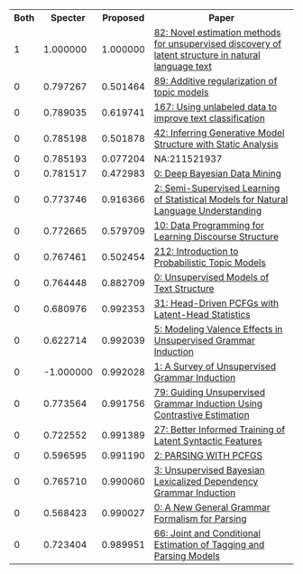<html><table><tr>
<th>Both</th>
<th>Specter</th>
<th>Proposed</th>
<th>Paper</th>
</tr>
<tr>
<td>1</td>
<td>1.000000</td>
<td>1.000000</td>
<td><a href="https://www.semanticscholar.org/paper/6fa38ef70e64f592ca67d0c4e35abda72996a613">82: Novel estimation methods for unsupervised discovery of latent structure in natural language text</a></td>
</tr>
<tr>
<td>0</td>
<td>0.797267</td>
<td>0.501464</td>
<td><a href="https://www.semanticscholar.org/paper/36b7ca9c9bde8d475bda2fe892b5153812133521">89: Additive regularization of topic models</a></td>
</tr>
<tr>
<td>0</td>
<td>0.789035</td>
<td>0.619741</td>
<td><a href="https://www.semanticscholar.org/paper/50c56af1eb05cfb6ec81e84a6924fb46cb202747">167: Using unlabeled data to improve text classification</a></td>
</tr>
<tr>
<td>0</td>
<td>0.785198</td>
<td>0.501878</td>
<td><a href="https://www.semanticscholar.org/paper/34e30aaf0dd80b3f630a3d9fab1db4eb6a15a593">42: Inferring Generative Model Structure with Static Analysis</a></td>
</tr>
<tr>
<td>0</td>
<td>0.785193</td>
<td>0.077204</td>
<td>NA:211521937</td>
</tr>
<tr>
<td>0</td>
<td>0.781517</td>
<td>0.472983</td>
<td><a href="https://www.semanticscholar.org/paper/3b29de3c766e1eaa07eae27f85f1dedaaeaad472">0: Deep Bayesian Data Mining</a></td>
</tr>
<tr>
<td>0</td>
<td>0.773746</td>
<td>0.916366</td>
<td><a href="https://www.semanticscholar.org/paper/0f4c962d74c7fc42739babfe3ec7dd21fa93e4e0">2: Semi-Supervised Learning of Statistical Models for Natural Language Understanding</a></td>
</tr>
<tr>
<td>0</td>
<td>0.772665</td>
<td>0.579709</td>
<td><a href="https://www.semanticscholar.org/paper/d023dfeff95bd0a50e611b18f09f863232ae8b2d">10: Data Programming for Learning Discourse Structure</a></td>
</tr>
<tr>
<td>0</td>
<td>0.767461</td>
<td>0.502454</td>
<td><a href="https://www.semanticscholar.org/paper/5f1038ad42ed8a4428e395c96d57f83d201ef3b3">212: Introduction to Probabilistic Topic Models</a></td>
</tr>
<tr>
<td>0</td>
<td>0.764448</td>
<td>0.882709</td>
<td><a href="https://www.semanticscholar.org/paper/0e193ca285062fc348baf0abb039848687b7757d">0: Unsupervised Models of Text Structure</a></td>
</tr>
<tr>
<td>0</td>
<td>0.680976</td>
<td>0.992353</td>
<td><a href="https://www.semanticscholar.org/paper/74da82a7575550581fd0b4aba7caa3031037b69e">31: Head-Driven PCFGs with Latent-Head Statistics</a></td>
</tr>
<tr>
<td>0</td>
<td>0.622714</td>
<td>0.992039</td>
<td><a href="https://www.semanticscholar.org/paper/b59a2d12b44818030f53714c86bdd02e69577cdb">5: Modeling Valence Effects in Unsupervised Grammar Induction</a></td>
</tr>
<tr>
<td>0</td>
<td>-1.000000</td>
<td>0.992028</td>
<td><a href="https://www.semanticscholar.org/paper/299880a08e27fd213150bfb9691099e127644a03">1: A Survey of Unsupervised Grammar Induction</a></td>
</tr>
<tr>
<td>0</td>
<td>0.773564</td>
<td>0.991756</td>
<td><a href="https://www.semanticscholar.org/paper/8f4dafaa68ea4bc702e1f13cdb932e566236b0c0">79: Guiding Unsupervised Grammar Induction Using Contrastive Estimation</a></td>
</tr>
<tr>
<td>0</td>
<td>0.722552</td>
<td>0.991389</td>
<td><a href="https://www.semanticscholar.org/paper/519e7bbfbb3b0ab3eb8de94c21ea6e6da0eb48d1">27: Better Informed Training of Latent Syntactic Features</a></td>
</tr>
<tr>
<td>0</td>
<td>0.596595</td>
<td>0.991190</td>
<td><a href="https://www.semanticscholar.org/paper/dceab3f0c43e46085a1889e583c2a975a419bce5">2: PARSING WITH PCFGS</a></td>
</tr>
<tr>
<td>0</td>
<td>0.765710</td>
<td>0.990060</td>
<td><a href="https://www.semanticscholar.org/paper/414dec8b2ab3ccbbdf0ffd1171cb2bedc2e1202b">3: Unsupervised Bayesian Lexicalized Dependency Grammar Induction</a></td>
</tr>
<tr>
<td>0</td>
<td>0.568423</td>
<td>0.990027</td>
<td><a href="https://www.semanticscholar.org/paper/0ef4021c093ebde331caaf2956c15ee0d08c6206">0: A New General Grammar Formalism for Parsing</a></td>
</tr>
<tr>
<td>0</td>
<td>0.723404</td>
<td>0.989951</td>
<td><a href="https://www.semanticscholar.org/paper/435245be302b3dc8ed244b1e6b2dba0b92baacf8">66: Joint and Conditional Estimation of Tagging and Parsing Models</a></td>
</tr>
</table></html>
